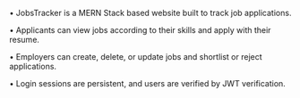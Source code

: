 • JobsTracker is a MERN Stack based website built to track job applications.

• Applicants can view jobs according to their skills and apply with their resume.

• Employers can create, delete, or update jobs and shortlist or reject applications.

• Login sessions are persistent, and users are verified by JWT verification.
